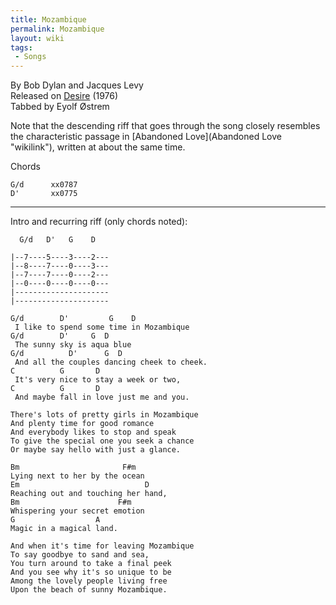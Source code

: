 ```yaml
---
title: Mozambique
permalink: Mozambique
layout: wiki
tags:
 - Songs
---
```


By Bob Dylan and Jacques Levy  
Released on [Desire](Desire "wikilink") (1976)  
Tabbed by Eyolf Østrem

Note that the descending riff that goes through the song closely
resembles the characteristic passage in [Abandoned
Love](Abandoned Love "wikilink"), written at about the same time.

Chords

    G/d      xx0787
    D'       xx0775

* * * * *

Intro and recurring riff (only chords noted):

      G/d   D'   G    D

    |--7----5----3----2---
    |--8----7----0----3---
    |--7----7----0----2---
    |--0----0----0----0---
    |---------------------
    |---------------------

    G/d        D'         G    D
     I like to spend some time in Mozambique
    G/d        D'     G  D
     The sunny sky is aqua blue
    G/d          D'      G  D
     And all the couples dancing cheek to cheek.
    C          G       D
     It's very nice to stay a week or two,
    C          G       D
     And maybe fall in love just me and you.

    There's lots of pretty girls in Mozambique
    And plenty time for good romance
    And everybody likes to stop and speak
    To give the special one you seek a chance
    Or maybe say hello with just a glance.

    Bm                       F#m
    Lying next to her by the ocean
    Em                            D
    Reaching out and touching her hand,
    Bm                      F#m
    Whispering your secret emotion
    G                  A
    Magic in a magical land.

    And when it's time for leaving Mozambique
    To say goodbye to sand and sea,
    You turn around to take a final peek
    And you see why it's so unique to be
    Among the lovely people living free
    Upon the beach of sunny Mozambique.
